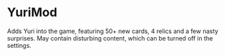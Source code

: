 # YuriMod
Adds Yuri into the game, featuring 50+ new cards, 4 relics and a few nasty surprises. May contain disturbing content, which can be turned off in the settings.
